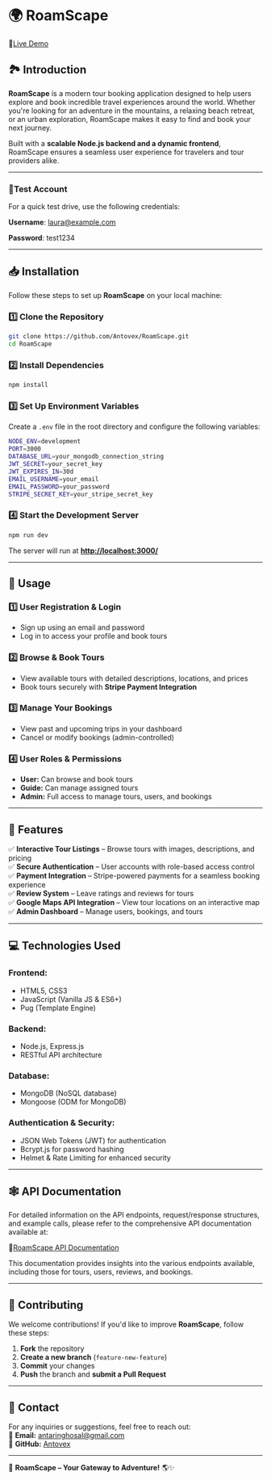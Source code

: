 # 🌍 RoamScape  
🔗[Live Demo](https://roam-scape.vercel.app/)

## 🏞️ Introduction  

**RoamScape** is a modern tour booking application designed to help users explore and book incredible travel experiences around the world. Whether you're looking for an adventure in the mountains, a relaxing beach retreat, or an urban exploration, RoamScape makes it easy to find and book your next journey.  

Built with a **scalable Node.js backend and a dynamic frontend**, RoamScape ensures a seamless user experience for travelers and tour providers alike.  

---

### 🧪Test Account
For a quick test drive, use the following credentials:

**Username**: laura@example.com

**Password**: test1234

---

## 📥 Installation  

Follow these steps to set up **RoamScape** on your local machine:  

### 1️⃣ Clone the Repository
```sh  
git clone https://github.com/Antovex/RoamScape.git
cd RoamScape
```

### 2️⃣ Install Dependencies  
```sh
npm install
```

### 3️⃣ Set Up Environment Variables  
Create a `.env` file in the root directory and configure the following variables:  

```sh
NODE_ENV=development
PORT=3000
DATABASE_URL=your_mongodb_connection_string
JWT_SECRET=your_secret_key
JWT_EXPIRES_IN=30d
EMAIL_USERNAME=your_email
EMAIL_PASSWORD=your_password
STRIPE_SECRET_KEY=your_stripe_secret_key
```

### 4️⃣ Start the Development Server  
```sh
npm run dev
```

The server will run at **[http://localhost:3000/](http://localhost:3000/)**  

---

## 🚀 Usage  

### 1️⃣ **User Registration & Login**  
- Sign up using an email and password  
- Log in to access your profile and book tours  

### 2️⃣ **Browse & Book Tours**  
- View available tours with detailed descriptions, locations, and prices  
- Book tours securely with **Stripe Payment Integration**  

### 3️⃣ **Manage Your Bookings**  
- View past and upcoming trips in your dashboard  
- Cancel or modify bookings (admin-controlled)  

### 4️⃣ **User Roles & Permissions**  
- **User:** Can browse and book tours  
- **Guide:** Can manage assigned tours  
- **Admin:** Full access to manage tours, users, and bookings  

---

## 🌟 Features  

✅ **Interactive Tour Listings** – Browse tours with images, descriptions, and pricing  
✅ **Secure Authentication** – User accounts with role-based access control  
✅ **Payment Integration** – Stripe-powered payments for a seamless booking experience  
✅ **Review System** – Leave ratings and reviews for tours  
✅ **Google Maps API Integration** – View tour locations on an interactive map  
✅ **Admin Dashboard** – Manage users, bookings, and tours  

---

## 💻 Technologies Used  

### **Frontend:**  
- HTML5, CSS3  
- JavaScript (Vanilla JS & ES6+)  
- Pug (Template Engine)  

### **Backend:**  
- Node.js, Express.js  
- RESTful API architecture  

### **Database:**  
- MongoDB (NoSQL database)  
- Mongoose (ODM for MongoDB)  

### **Authentication & Security:**  
- JSON Web Tokens (JWT) for authentication  
- Bcrypt.js for password hashing  
- Helmet & Rate Limiting for enhanced security   

---

## 🕸 API Documentation

For detailed information on the API endpoints, request/response structures, and example calls, please refer to the comprehensive API documentation available at:

📃[RoamScape API Documentation](https://documenter.getpostman.com/view/41013687/2sAYkLmGgL)

This documentation provides insights into the various endpoints available, including those for tours, users, reviews, and bookings.

---

## 🤝 Contributing  

We welcome contributions! If you'd like to improve **RoamScape**, follow these steps:  

1. **Fork** the repository  
2. **Create a new branch** (`feature-new-feature`)  
3. **Commit** your changes  
4. **Push** the branch and **submit a Pull Request**  

---

## 📧 Contact  

For any inquiries or suggestions, feel free to reach out:  
📩 **Email:** antaringhosal@gmail.com  
🐙 **GitHub:** [Antovex](https://github.com/Antovex)  

---

🎒 **RoamScape – Your Gateway to Adventure!** 🌎✨ 
